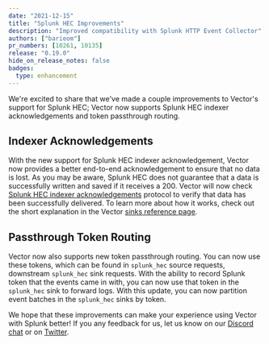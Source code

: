 ```yaml
---
date: "2021-12-15"
title: "Splunk HEC Improvements"
description: "Improved compatibility with Splunk HTTP Event Collector"
authors: ["barieom"]
pr_numbers: [10261, 10135]
release: "0.19.0"
hide_on_release_notes: false
badges:
  type: enhancement
---
```


We're excited to share that we've made a couple improvements to Vector's support
for Splunk HEC; Vector now supports Splunk HEC indexer acknowledgements and
token passthrough routing.

## Indexer Acknowledgements

With the new support for Splunk HEC indexer acknowledgement, Vector now provides a
better end-to-end acknowledgement to ensure that no data is lost. As you may be
aware, Splunk HEC does not guarantee that a data is successfully written and saved
if it receives a 200. Vector will now check [Splunk HEC indexer acknowledgements][Splunk indexer]
protocol to verify that data has been successfully delivered. To learn more about
how it works, check out the short explanation in the Vector [sinks reference page][indexer how it works].

## Passthrough Token Routing

Vector now also supports new token passthrough routing. You can now use these tokens,
which can be found in `splunk_hec` source requests, downstream `splunk_hec` sink
requests. With the ability to record Splunk token that the events came in with, you
can now use that token in the `splunk_hec` sink to forward logs. With this update,
you can now partition event batches in the `splunk_hec` sinks by token.


We hope that these improvements can make your experience using Vector with Splunk
better! If you any feedback for us, let us know on our [Discord chat] or on [Twitter].

[Splunk indexer]: https://docs.splunk.com/Documentation/Splunk/8.2.3/Data/AboutHECIDXAck
[indexer how it works]: https://master.vector.dev/docs/reference/configuration/sinks/splunk_hec_metrics/#indexer-acknowledgements
[Discord chat]: https://discord.com/invite/dX3bdkF
[Twitter]: https://twitter.com/vectordotdev
